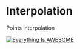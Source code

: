 # Interpolation
Points interpolation


[![Everything Is AWESOME](https://yt-embed.herokuapp.com/embed?v=pM0SehJkfFE)](https://www.youtube.com/watch?v=pM0SehJkfFE "Interpolation")
